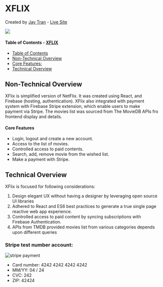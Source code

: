 # XFLIX
Created by [Jay Tran](https://jaytranuts.herokuapp.com/) - [Live  Site](https://xflix-69c66.web.app)

![](https://xfix.s3.us-east-2.amazonaws.com/XFlix_demo.gif)

#### Table of Contents - [XFLIX](#XFLIX)
  - [Table of Contents](#table-of-contents)
  - [Non-Technical Overview](#non-technical-overview)
  - [Core Features:](#core-features)
  - [Technical Overview](#technical-overview)

## Non-Technical Overview
XFlix is simplified version of NetFlix. It was created using React, and Firebase (hosting, authentication). XFlix also integrated with payment system with Firebase Stripe extension, which enable users to make payment via Stripe. The movies list was sourced from The MovieDB APIs fro frontend display and details.
#### Core Features
* Login, logout and create a new account. 
* Access to the list of movies.
* Controlled access to paid contents.
* Search, add, remove movie from the wished list.
*  Make a payment with Stripe.
## Technical Overview
XFlix is focused for following considerations:
1. Design elegant UX without having a designer by leveraging open source UI libraries
2. Adhered to React and ES6 best practices to generate a true single page reactive web app experience.
3. Controlled access to paid content by syncing subscriptions with Firebase Authentication.
4. APIs from TMDB provided movies list from various categories depends upon different queries
### Stripe test number account:
<img src="https://res.cloudinary.com/dqcwg27r8/image/upload/v1626712000/stripe_payment_zgsrnj.png" alt="stripe payment">

* Card number: 4242 4242 4242 4242
* MM/YY: 04 / 24
* CVC: 242
* ZIP: 42424